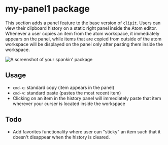 # my-panel1 package

This section adds a panel feature to the base version of `clipit`. Users can view their clipboard history on a static right panel inside the Atom editor. Whenever a user copies an item from the atom workspace, it immediately appears on the panel, while items that are copied from outside of the atom workspace will be displayed on the panel only after pasting them inside the workspace.

![A screenshot of your spankin' package](https://github.com/cleebp/csc-510-group-g/blob/master/mar1/clipit-panel/panel2.gif)

## Usage

- `cmd-c`: standard copy (item appears in the panel)
- `cmd-v`: standard paste (pastes the most recent item)
- Clicking on an item in the history panel will immediately paste that item wherever your curser is located inside the workspace

## Todo

- Add favorites functionality where user can "sticky" an item such that it doesn't disappear when the history is cleared.
